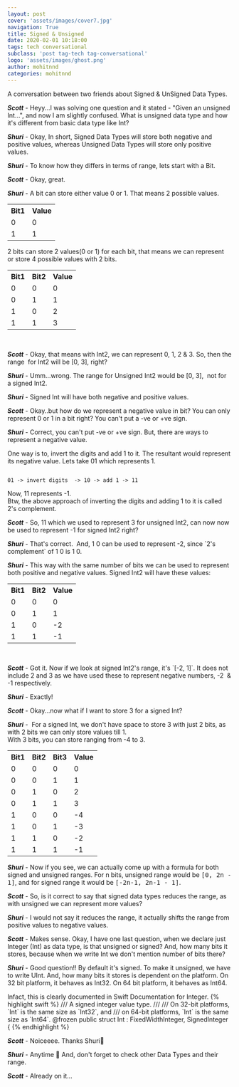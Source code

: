 ```yaml
---
layout: post
cover: 'assets/images/cover7.jpg'
navigation: True
title: Signed & Unsigned
date: 2020-02-01 10:18:00
tags: tech conversational
subclass: 'post tag-tech tag-conversational'
logo: 'assets/images/ghost.png'
author: mohitnnd
categories: mohitnnd
---
```


<p>A conversation between two friends about Signed & UnSigned Data Types.</p>
<p><b><em>Scott</em></b> - Heyy...I was solving one question and it stated - "Given an unsigned Int...", and now I am slightly confused. What is unsigned data type and how it's different from basic data type like Int?</p>
<p><b><em>Shuri</em></b> - Okay, In short, Signed Data Types will store both negative and positive values, whereas Unsigned Data Types will store only positive values.</p>
<p><b><em>Shuri</em></b> - To know how they differs in terms of range, lets start with a Bit.</p>
<p><b><em>Scott</em></b> - Okay, great.</p>
<p><b><em>Shuri</em></b> - A bit can store either value 0 or 1. That means 2 possible values.</p>
<table>
<tbody>
<tr>
<th>Bit1</th>
<th>Value</th>
</tr>
<tr>
<td>0</td>
<td>0</td>
</tr>
<tr>
<td>1</td>
<td>1</td>
</tr>
</tbody>
</table>
<p>2 bits can store 2 values(0 or 1) for each bit, that means we can represent or store 4 possible values with 2 bits.</p>
<table>
<tbody>
<tr>
<th>Bit1</th>
<th>Bit2</th>
<th>Value</th>
</tr>
<tr>
<td>0</td>
<td>0</td>
<td>0</td>
</tr>
<tr>
<td>0</td>
<td>1</td>
<td>1</td>
</tr>
<tr>
<td>1</td>
<td>0</td>
<td>2</td>
</tr>
<tr>
<td>1</td>
<td>1</td>
<td>3</td>
</tr>
</tbody>
</table>        
<p><b><em>Scott</em></b> - Okay, that means with Int2, we can represent 0, 1, 2 & 3. So, then the range  for Int2 will be [0, 3], right?</p>
<p><b><em>Shuri</em></b> - Umm...wrong. The range for Unsigned Int2 would be [0, 3],  not for a signed Int2.</p> 
<p><b><em>Shuri</em></b> - Signed Int will have both negative and positive values.</p> 
<p><b><em>Scott</em></b> - Okay..but how do we represent a negative value in bit? You can only represent 0 or 1 in a bit right? You can't put a -ve or +ve sign.</p>
<p><b><em>Shuri</em></b> - Correct, you can't put -ve or +ve sign. But, there are ways to represent a negative value.</p>
One way is to, invert the digits and add 1 to it. The resultant would represent its negative value.
Lets take 01 which represents 1.
<pre><code>
01 -> invert digits  -> 10 -> add 1 -> 11  
</code></pre>
Now, 11 represents -1.<br>
Btw, the above approach of inverting the digits and adding 1 to it is called 2's complement.
<p><b><em>Scott</em></b> - So, 11 which we used to represent 3 for unsigned Int2, can now now be used to represent -1 for signed Int2 right?</p>  
<p><b><em>Shuri</em></b> - That's correct.  And, 1 0 can be used to represent -2, since `2's complement` of 1 0 is 1 0.</p>
<p><b><em>Shuri</em></b> - This way with the same number of bits we can be used to represent both positive and negative values.
          Signed Int2 will have these values:</p>
<table>
<tbody>
<tr>
<th>Bit1</th>
<th>Bit2</th>
<th>Value</th>
</tr>
<tr>
<td>0</td>
<td>0</td>
<td>0</td>
</tr>
<tr>
<td>0</td>
<td>1</td>
<td>1</td>
</tr>
<tr>
<td>1</td>
<td>0</td>
<td>-2</td>
</tr>
<tr>
<td>1</td>
<td>1</td>
<td>-1</td>
</tr>
</tbody>
</table>       

<p><b><em>Scott</em></b> - Got it. Now if we look at signed Int2's range, it's `[-2, 1]`. It does not include 2 and 3 as we have used these to represent negative numbers, -2  & -1 respectively.</p>
<p><b><em>Shuri</em></b> - Exactly!</p>
<p><b><em>Scott</em></b>  - Okay...now what if I want to store 3 for a signed Int?</p>
<p><b><em>Shuri</em></b>  -  For a signed Int, we don't have space to store 3 with just 2 bits, as with 2 bits we can only store values till 1.<br> With 3 bits, you can store ranging from -4 to 3.</p>

<table>
<tbody>
<tr>
<th>Bit1</th>
<th>Bit2</th>
<th>Bit3</th>
<th>Value</th>
</tr>
<tr>
<td>0</td>
<td>0</td>
<td>0</td>
<td>0</td>
</tr>
<tr>
<td>0</td>
<td>0</td>
<td>1</td>
<td>1</td>
</tr>
<tr>
<td>0</td>
<td>1</td>
<td>0</td>
<td>2</td>
</tr>
<tr>
<td>0</td>
<td>1</td>
<td>1</td>
<td>3</td>
</tr>
<tr>
<td>1</td>
<td>0</td>
<td>0</td>
<td>-4</td>
</tr>
<tr>
<td>1</td>
<td>0</td>
<td>1</td>
<td>-3</td>
</tr>
<tr>
<td>1</td>
<td>1</td>
<td>0</td>
<td>-2</td>
</tr>
<tr>
<td>1</td>
<td>1</td>
<td>1</td>
<td>-1</td>
</tr>
</tbody>
</table> 

<p><b><em>Shuri</em></b> - Now if you see, we can actually come up with a formula for both signed and unsigned ranges.
For n bits, unsigned range would be <samp>[0, 2n - 1]</samp>, and for signed range it would be <samp>[-2n-1, 2n-1 - 1]</samp>.</p>
<p><b><em>Scott</em></b> - So, is it correct to say that signed data types reduces the range, as with unsigned we can represent more values?</p>
<p><b><em>Shuri</em></b> - I would not say it reduces the range, it actually shifts the range from positive values to negative values.</p>
<p><b><em>Scott</em></b> - Makes sense. Okay, I have one last question, when we declare just Integer (Int) as data type, is that unsigned or signed? And, how many bits it stores, because when we write Int we don't mention number of bits there?</p>
<p><b><em>Shuri</em></b> - Good question!! By default it's signed. To make it unsigned, we have to write UInt. And, how many bits it stores is dependent on the platform. On 32 bit platform, it behaves as Int32. On 64 bit platform, it behaves as Int64.</p>
Infact, this is clearly documented in Swift Documentation for Integer.
{% highlight swift %}
/// A signed integer value type.
///
/// On 32-bit platforms, `Int` is the same size as `Int32`, and
/// on 64-bit platforms, `Int` is the same size as `Int64`.
@frozen public struct Int : FixedWidthInteger, SignedInteger {
{% endhighlight %}

<p><b><em>Scott</em></b> - Noiceeee. Thanks Shuri🙂</p>
<p><b><em>Shuri</em></b> - Anytime 🙂 And, don't forget to check other Data Types and their range.</p>
<p><b><em>Scott</em></b> - Already on it... </p>